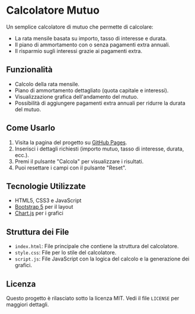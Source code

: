 # Calcolatore Mutuo
Un semplice calcolatore di mutuo che permette di calcolare:
- La rata mensile basata su importo, tasso di interesse e durata.
- Il piano di ammortamento con o senza pagamenti extra annuali.
- Il risparmio sugli interessi grazie ai pagamenti extra.
## Funzionalità
- Calcolo della rata mensile.
- Piano di ammortamento dettagliato (quota capitale e interessi).
- Visualizzazione grafica dell'andamento del mutuo.
- Possibilità di aggiungere pagamenti extra annuali per ridurre la durata del mutuo.
## Come Usarlo
1. Visita la pagina del progetto su [GitHub Pages](https://tuo-username.github.io/calcolatore-mutuo).
2. Inserisci i dettagli richiesti (importo mutuo, tasso di interesse, durata, ecc.).
3. Premi il pulsante "Calcola" per visualizzare i risultati.
4. Puoi resettare i campi con il pulsante "Reset".
## Tecnologie Utilizzate
- HTML5, CSS3 e JavaScript
- [Bootstrap 5](https://getbootstrap.com/) per il layout
- [Chart.js](https://www.chartjs.org/) per i grafici
## Struttura dei File
- `index.html`: File principale che contiene la struttura del calcolatore.
- `style.css`: File per lo stile del calcolatore.
- `script.js`: File JavaScript con la logica del calcolo e la generazione dei grafici.
## Licenza
Questo progetto è rilasciato sotto la licenza MIT. Vedi il file `LICENSE` per maggiori dettagli.
